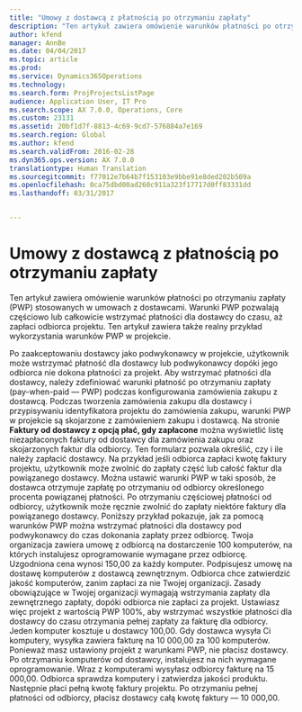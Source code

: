 ```yaml
---
title: "Umowy z dostawcą z płatnością po otrzymaniu zapłaty"
description: "Ten artykuł zawiera omówienie warunków płatności po otrzymaniu zapłaty (PWP) stosowanych w umowach z dostawcami. Warunki PWP pozwalają częściowo lub całkowicie wstrzymać płatności dla dostawcy do czasu, aż zapłaci odbiorca projektu. Ten artykuł zawiera także realny przykład wykorzystania warunków PWP w projekcie."
author: kfend
manager: AnnBe
ms.date: 04/04/2017
ms.topic: article
ms.prod: 
ms.service: Dynamics365Operations
ms.technology: 
ms.search.form: ProjProjectsListPage
audience: Application User, IT Pro
ms.search.scope: AX 7.0.0, Operations, Core
ms.custom: 23131
ms.assetid: 20bf1d7f-8813-4c69-9cd7-576884a7e169
ms.search.region: Global
ms.author: kfend
ms.search.validFrom: 2016-02-28
ms.dyn365.ops.version: AX 7.0.0
translationtype: Human Translation
ms.sourcegitcommit: f77012e7b64b7f153103e9bbe91e8ded202b509a
ms.openlocfilehash: 0ca75dbd00ad260c911a323f17717d0ff83331dd
ms.lasthandoff: 03/31/2017


---
```


# <a name="pay-when-paid-vendor-agreements"></a>Umowy z dostawcą z płatnością po otrzymaniu zapłaty

Ten artykuł zawiera omówienie warunków płatności po otrzymaniu zapłaty (PWP) stosowanych w umowach z dostawcami. Warunki PWP pozwalają częściowo lub całkowicie wstrzymać płatności dla dostawcy do czasu, aż zapłaci odbiorca projektu. Ten artykuł zawiera także realny przykład wykorzystania warunków PWP w projekcie.

Po zaakceptowaniu dostawcy jako podwykonawcy w projekcie, użytkownik może wstrzymać płatność dla dostawcy lub podwykonawcy dopóki jego odbiorca nie dokona płatności za projekt. Aby wstrzymać płatności dla dostawcy, należy zdefiniować warunki płatność po otrzymaniu zapłaty (pay-when-paid — PWP) podczas konfigurowania zamówienia zakupu z dostawcą. Podczas tworzenia zamówienia zakupu dla dostawcy i przypisywaniu identyfikatora projektu do zamówienia zakupu, warunki PWP w projekcie są skojarzone z zamówieniem zakupu i dostawcą. Na stronie **Faktury od dostawcy z opcją płać, gdy zapłacone** można wyświetlić listę niezapłaconych faktury od dostawcy dla zamówienia zakupu oraz skojarzonych faktur dla odbiorcy. Ten formularz pozwala określić, czy i ile należy zapłacić dostawcy. Na przykład jeśli odbiorca zapłaci kwotę faktury projektu, użytkownik może zwolnić do zapłaty część lub całość faktur dla powiązanego dostawcy. Można ustawić warunki PWP w taki sposób, że dostawca otrzymuje zapłatę po otrzymaniu od odbiorcy określonego procenta powiązanej płatności. Po otrzymaniu częściowej płatności od odbiorcy, użytkownik może ręcznie zwolnić do zapłaty niektóre faktury dla powiązanego dostawcy. Poniższy przykład pokazuje, jak za pomocą warunków PWP można wstrzymać płatności dla dostawcy pod podwykonawcy do czas dokonania zapłaty przez odbiorcę. Twoja organizacja zawiera umowę z odbiorcą na dostarczenie 100 komputerów, na których instalujesz oprogramowanie wymagane przez odbiorcę. Uzgodniona cena wynosi 150,00 za każdy komputer. Podpisujesz umowę na dostawę komputerów z dostawcą zewnętrznym. Odbiorca chce zatwierdzić jakość komputerów, zanim zapłaci za nie Twojej organizacji. Zasady obowiązujące w Twojej organizacji wymagają wstrzymania zapłaty dla zewnętrznego zapłaty, dopóki odbiorca nie zapłaci za projekt. Ustawiasz więc projekt z wartością PWP 100%, aby wstrzymać wszystkie płatności dla dostawcy do czasu otrzymania pełnej zapłaty za fakturę dla odbiorcy. Jeden komputer kosztuje u dostawcy 100,00. Gdy dostawca wysyła Ci komputery, wysyłka zawiera fakturę na 10 000,00 za 100 komputerów. Ponieważ masz ustawiony projekt z warunkami PWP, nie płacisz dostawcy. Po otrzymaniu komputerów od dostawcy, instalujesz na nich wymagane oprogramowanie. Wraz z komputerami wysyłasz odbiorcy fakturę na 15 000,00. Odbiorca sprawdza komputery i zatwierdza jakości produktu. Następnie płaci pełną kwotę faktury projektu. Po otrzymaniu pełnej płatności od odbiorcy, płacisz dostawcy całą kwotę faktury — 10 000,00.


